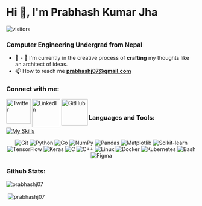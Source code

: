 # Hi 👋, I'm Prabhash Kumar Jha
![visitors](https://img.shields.io/badge/dynamic/json?color=green&label=visitors&query=value&url=https%3A%2F%2Fapi.countapi.xyz%2Fget%2Fprabhashj07.prabhashj07%2Fvisits%2F)
### Computer Engineering Undergrad from Nepal

- 🌱 - 🌱 I'm currently in the creative process of **crafting** my thoughts like an architect of ideas.
- 📫 How to reach me **[prabhashj07@gmail.com](mailto:prabhashj07@gmail.com)**

### Connect with me:

[<img align="left" alt="Twitter" width="65px" src="https://img.shields.io/badge/-Twitter-1DA1F2?style=flat&logo=twitter&logoColor=white" />](https://twitter.com/prabhashj07)
[<img align="left" alt="LinkedIn" width="75px" src="https://img.shields.io/badge/-LinkedIn-0077B5?style=flat&logo=linkedin&logoColor=white" />](https://www.linkedin.com/in/prabhashj07/)
[<img align="left" alt="GitHub" width="70px" src="https://img.shields.io/badge/-GitHub-181717?style=flat&logo=github&logoColor=white" />](https://github.com/prabhashj07)

<br> 

### Languages and Tools:

[![My Skills](https://img.shields.io/badge/tech-stack-0690fa.svg?style=flat&logo=git&logoColor=white&labelColor=100303&color=4A154B)](https://shields.io)

<div align="center">
  <img src="https://img.shields.io/badge/-Git-F05032?style=flat&logo=git&logoColor=white" alt="Git" />
  <img src="https://img.shields.io/badge/-Python-3776AB?style=flat&logo=python&logoColor=white" alt="Python" />
  <img src="https://img.shields.io/badge/-Go-00ADD8?style=flat&logo=go&logoColor=white" alt="Go" />
  <img src="https://img.shields.io/badge/-NumPy-013243?style=flat&logo=numpy&logoColor=white" alt="NumPy" />
  <img src="https://img.shields.io/badge/-Pandas-150458?style=flat&logo=pandas&logoColor=white" alt="Pandas" />
  <img src="https://img.shields.io/badge/-Matplotlib-11557c?style=flat&logo=matplotlib&logoColor=white" alt="Matplotlib" />
  <img src="https://img.shields.io/badge/-Scikit_Learn-F7931E?style=flat&logo=scikit-learn&logoColor=white" alt="Scikit-learn" />
  <img src="https://img.shields.io/badge/-TensorFlow-FF6F00?style=flat&logo=tensorflow&logoColor=white" alt="TensorFlow" />
  <img src="https://img.shields.io/badge/-Keras-D00000?style=flat&logo=keras&logoColor=white" alt="Keras" />
  <img src="https://img.shields.io/badge/-C-A8B9CC?style=flat&logo=c&logoColor=white" alt="C" />
  <img src="https://img.shields.io/badge/-C++-00599C?style=flat&logo=c%2B%2B&logoColor=white" alt="C++" />
  <img src="https://img.shields.io/badge/-Linux-FCC624?style=flat&logo=linux&logoColor=white" alt="Linux" />
  <img src="https://img.shields.io/badge/-Docker-2496ED?style=flat&logo=docker&logoColor=white" alt="Docker" />
  <img src="https://img.shields.io/badge/-Kubernetes-326CE5?style=flat&logo=kubernetes&logoColor=white" alt="Kubernetes" />
  <img src="https://img.shields.io/badge/-Bash-4EAA25?style=flat&logo=gnu-bash&logoColor=white" alt="Bash" />
  <img src="https://img.shields.io/badge/-Figma-F24E1E?style=flat&logo=figma&logoColor=white" alt="Figma" />
</div>


### Github Stats:

<p><img align="center" src="https://github-readme-stats.vercel.app/api/top-langs?username=prabhashj07&show_icons=true&theme=dark&locale=en&layout=compact" alt="prabhashj07" /></p>

<p>&nbsp;<img align="center" src="https://github-readme-stats.vercel.app/api?username=prabhashj07&show_icons=true&locale=en&theme=dark" alt="prabhashj07" /></p>
